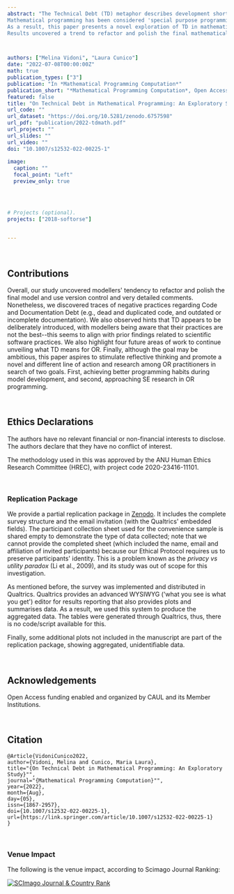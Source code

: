 ```yaml
---
abstract: "The Technical Debt (TD) metaphor describes development shortcuts taken for expediency that cause the degradation of internal software quality. It has served the discourse between engineers and management regarding how to invest resources in maintenance and extend into scientific software (both the tools, the algorithms and the analysis conducted with it).
Mathematical programming has been considered 'special purpose programming', meant to program and simulate particular problem types (e.g., symbolic mathematics through Matlab). Likewise, more traditional mathematical programming has been considered 'modelling programming' to program models by providing programming structures required for mathematical formulations (e.g., GAMS, AMPL, AIMMS). Because of this, other authors have argued the need to consider mathematical programming as closely related to software development.
As a result, this paper presents a novel exploration of TD in mathematical programming by assessing self-reported practices through a survey, which gathered 168 complete responses. This study discovered potential debts manifested through _smells_ and attitudinal causes towards them.
Results uncovered a trend to refactor and polish the final mathematical model and use version control and detailed comments. Nonetheless, we uncovered traces of negative practices regarding _Code Debt_ and _Documentation Debt_, alongside hints indicating that most TD is deliberately introduced (i.e., modellers are aware that their practices are not the best). We aim to discuss the idea that TD is also present in mathematical programming and that it may hamper the reproducibility and maintainability of the models created. The overall goal is to outline future areas of work that can lead to changing current modellers' habits and assist in extending existing mathematical programming (both practice and research) to eventually manage TD in mathematical programming."



authors: ["Melina Vidoni", "Laura Cunico"]
date: "2022-07-08T00:00:00Z"
math: true
publication_types: ["3"]
publication: "In *Mathematical Programming Computation*"
publication_short: "*Mathematical Programming Computation*, Open Access"
featured: false
title: "On Technical Debt in Mathematical Programming: An Exploratory Study"
url_code: ""
url_dataset: "https://doi.org/10.5281/zenodo.6757598"
url_pdf: "publication/2022-tdmath.pdf"
url_project: ""
url_slides: ""
url_video: ""
doi: "10.1007/s12532-022-00225-1"
 
image:
  caption: ""
  focal_point: "Left"
  preview_only: true



  
# Projects (optional).
projects: ["2018-softorse"]
  

---
```





<br />

## Contributions

Overall, our study uncovered modellers' tendency to refactor and polish the final model and use version control and very detailed comments. Nonetheless, we discovered traces of negative practices regarding Code and Documentation Debt (e.g., dead and duplicated code, and outdated or incomplete documentation). We also observed hints that TD appears to be deliberately introduced, with modellers being aware that their practices are not the best--this seems to align with prior findings related to scientific software practices. We also highlight four future areas of work to continue unveiling what TD means for OR. Finally, although the goal may be ambitious, this paper aspires to stimulate reflective thinking and promote a novel and different line of action and research among OR practitioners in search of two goals. First, achieving better programming habits during model development, and second, approaching SE research in OR programming.






<br />


## Ethics Declarations


The authors have no relevant financial or non-financial interests to disclose. The authors declare that they have no conflict of interest.

The methodology used in this was approved by the ANU Human Ethics Research Committee (HREC), with project code 2020-23416-11101.

<br />



### Replication Package

We provide a partial replication package in [Zenodo](https://doi.org/10.5281/zenodo.6757598). It includes the complete survey structure and the email invitation (with the Qualtrics' embedded fields). The participant collection sheet used for the convenience sample is shared empty to demonstrate the type of data collected; note that we cannot provide the completed sheet (which included the name, email and affiliation of invited participants) because our Ethical Protocol requires us to preserve participants' identity. This is a problem known as the _privacy vs utility paradox_ (Li et al., 2009), and its study was out of scope for this investigation.

As mentioned before, the survey was implemented and distributed in Qualtrics. Qualtrics provides an advanced WYSIWYG ('what you see is what you get') editor for results reporting that also provides plots and summarises data. As a result, we used this system to produce the aggregated data. The tables  were generated through Qualtrics, thus, there is no code/script available for this.

Finally, some additional plots not included in the manuscript are part of the replication package, showing aggregated, unidentifiable data.




<br />


## Acknowledgements

Open Access funding enabled and organized by CAUL and its Member Institutions.


<br />

## Citation
```
@Article{VidoniCunico2022,
author={Vidoni, Melina and Cunico, Maria Laura},
title="{On Technical Debt in Mathematical Programming: An Exploratory Study}"",
journal="{Mathematical Programming Computation}"",
year={2022},
month={Aug},
day={05},
issn={1867-2957},
doi={10.1007/s12532-022-00225-1},
url={https://link.springer.com/article/10.1007/s12532-022-00225-1}
}
```



<br />

### Venue Impact

The following is the venue impact, according to Scimago Journal Ranking:

<a href="https://www.scimagojr.com/journalsearch.php?q=19400158592&amp;tip=sid&amp;exact=no" title="SCImago Journal &amp; Country Rank"><img border="0" src="https://www.scimagojr.com/journal_img.php?id=19400158592" alt="SCImago Journal &amp; Country Rank"  /></a>
